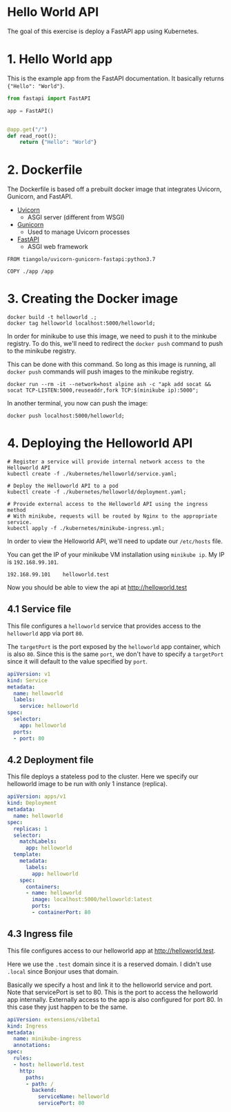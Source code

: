 # Hello World API

The goal of this exercise is deploy a FastAPI app using Kubernetes.

# 1. Hello World app

This is the example app from the FastAPI documentation. It basically returns `{"Hello": "World"}`.

```python
from fastapi import FastAPI

app = FastAPI()


@app.get("/")
def read_root():
    return {"Hello": "World"}
```

# 2. Dockerfile

The Dockerfile is based off a prebuilt docker image that integrates Uvicorn, Gunicorn, and FastAPI.

- [Uvicorn](https://www.uvicorn.org/)
  - ASGI server (different from WSGI)
- [Gunicorn](https://gunicorn.org/)
  - Used to manage Uvicorn processes
- [FastAPI](https://fastapi.tiangolo.com/)
  - ASGI web framework

```docker
FROM tiangolo/uvicorn-gunicorn-fastapi:python3.7

COPY ./app /app
```

# 3. Creating the Docker image

```shell
docker build -t helloworld .;
docker tag helloworld localhost:5000/helloworld;
```

In order for minikube to use this image, we need to push it to the minkube registry. To do this,
we'll need to redirect the `docker push` command to push to the minikube registry.

This can be done with this command. So long as this image is running, all `docker push` commands will
push images to the minikube registry.

```shell
docker run --rm -it --network=host alpine ash -c "apk add socat && socat TCP-LISTEN:5000,reuseaddr,fork TCP:$(minikube ip):5000";
```

In another terminal, you now can push the image:

```
docker push localhost:5000/helloworld;
```

# 4. Deploying the Helloworld API

```shell
# Register a service will provide internal network access to the Helloworld API
kubectl create -f ./kubernetes/helloworld/service.yaml;

# Deploy the Helloworld API to a pod
kubectl create -f ./kubernetes/helloworld/deployment.yaml;

# Provide external access to the Helloworld API using the ingress method
# With minikube, requests will be routed by Nginx to the appropriate service.
kubectl apply -f ./kubernetes/minikube-ingress.yml;
```

In order to view the Helloworld API, we'll need to update our `/etc/hosts` file.

You can get the IP of your minikube VM installation using `minikube ip`. My IP is `192.168.99.101`.

```
192.168.99.101    helloworld.test
```

Now you should be able to view the api at http://helloworld.test

## 4.1 Service file

This file configures a `helloworld` service that provides access to
the `helloworld` app via port `80`.

The `targetPort` is the port exposed by the `helloworld` app container, which
is also `80`. Since this is the same `port`, we don't have to specify a `targetPort` since
it will default to the value specified by `port`.

```yml
apiVersion: v1
kind: Service
metadata:
  name: helloworld
  labels:
    service: helloworld
spec:
  selector:
    app: helloworld
  ports:
  - port: 80
```

## 4.2 Deployment file

This file deploys a stateless pod to the cluster. Here we specify our
helloworld image to be run with only 1 instance (replica).

```yml
apiVersion: apps/v1
kind: Deployment
metadata:
  name: helloworld
spec:
  replicas: 1
  selector:
    matchLabels:
      app: helloworld
  template:
    metadata:
      labels:
        app: helloworld
    spec:
      containers:
      - name: helloworld
        image: localhost:5000/helloworld:latest
        ports:
        - containerPort: 80
```

## 4.3 Ingress file

This file configures access to our helloworld app at http://helloworld.test.

Here we use the `.test` domain since it is a reserved domain. I didn't use `.local` since Bonjour uses that domain.

Basically we specify a host and link it to the helloworld service and port. Note that servicePort is set to 80.
This is the port to access the helloworld app internally. Externally access to the app is also configured for port 80. In
this case they just happen to be the same.

```yml
apiVersion: extensions/v1beta1
kind: Ingress
metadata:
  name: minikube-ingress
  annotations:
spec:
  rules:
  - host: helloworld.test
    http:
      paths:
      - path: /
        backend:
          serviceName: helloworld
          servicePort: 80
```
